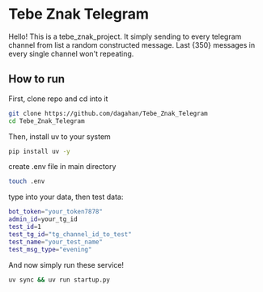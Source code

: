 # Tebe Znak Telegram



Hello! This is a tebe_znak_project. It simply sending to every telegram channel from list a random constructed message. Last {350} messages in every single channel won't repeating.


## How to run

First, clone repo and cd into it

```bash
git clone https://github.com/dagahan/Tebe_Znak_Telegram
cd Tebe_Znak_Telegram
```

Then, install uv to your system

```bash
pip install uv -y
```

create .env file in main directory

```bash
touch .env
```

type into your data, then test data:

```bash
bot_token="your_token7878"
admin_id=your_tg_id
test_id=1
test_tg_id="tg_channel_id_to_test"
test_name="your_test_name"
test_msg_type="evening"
```

And now simply run these service!

```bash
uv sync && uv run startup.py
```

